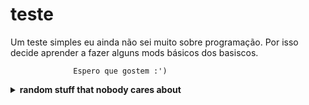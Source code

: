 # teste
Um teste simples eu ainda não sei muito sobre programação.
Por isso decide aprender a fazer alguns mods básicos dos basiscos.
              
                  Espero que gostem :')
<details><summary><b>random stuff that nobody cares about</b></summary>
  <br>
  <p>
    <img src="https://user-images.githubusercontent.com/108199623/179338705-c4d2e3fd-ebe2-4516-ae56-47e23e13bd61.png" alt="" width="200" height="200" align="center">
    <br>
    whomst'd've'ly'yaint'nt'ed'ies's'y'es
  </p>
</details>
